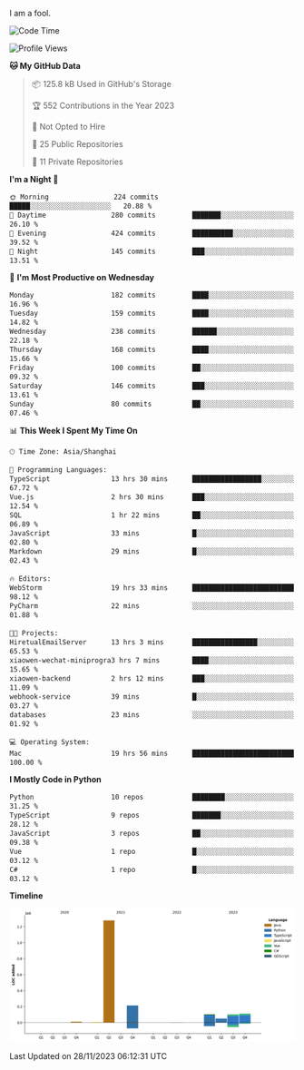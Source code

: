 I am a fool.

<!--START_SECTION:waka-->
![Code Time](http://img.shields.io/badge/Code%20Time-931%20hrs%2013%20mins-blue)

![Profile Views](http://img.shields.io/badge/Profile%20Views-26-blue)

**🐱 My GitHub Data** 

> 📦 125.8 kB Used in GitHub's Storage 
 > 
> 🏆 552 Contributions in the Year 2023
 > 
> 🚫 Not Opted to Hire
 > 
> 📜 25 Public Repositories 
 > 
> 🔑 11 Private Repositories 
 > 
**I'm a Night 🦉** 

```text
🌞 Morning                224 commits         █████░░░░░░░░░░░░░░░░░░░░   20.88 % 
🌆 Daytime                280 commits         ███████░░░░░░░░░░░░░░░░░░   26.10 % 
🌃 Evening                424 commits         ██████████░░░░░░░░░░░░░░░   39.52 % 
🌙 Night                  145 commits         ███░░░░░░░░░░░░░░░░░░░░░░   13.51 % 
```
📅 **I'm Most Productive on Wednesday** 

```text
Monday                   182 commits         ████░░░░░░░░░░░░░░░░░░░░░   16.96 % 
Tuesday                  159 commits         ████░░░░░░░░░░░░░░░░░░░░░   14.82 % 
Wednesday                238 commits         ██████░░░░░░░░░░░░░░░░░░░   22.18 % 
Thursday                 168 commits         ████░░░░░░░░░░░░░░░░░░░░░   15.66 % 
Friday                   100 commits         ██░░░░░░░░░░░░░░░░░░░░░░░   09.32 % 
Saturday                 146 commits         ███░░░░░░░░░░░░░░░░░░░░░░   13.61 % 
Sunday                   80 commits          ██░░░░░░░░░░░░░░░░░░░░░░░   07.46 % 
```


📊 **This Week I Spent My Time On** 

```text
🕑︎ Time Zone: Asia/Shanghai

💬 Programming Languages: 
TypeScript               13 hrs 30 mins      █████████████████░░░░░░░░   67.72 % 
Vue.js                   2 hrs 30 mins       ███░░░░░░░░░░░░░░░░░░░░░░   12.54 % 
SQL                      1 hr 22 mins        ██░░░░░░░░░░░░░░░░░░░░░░░   06.89 % 
JavaScript               33 mins             █░░░░░░░░░░░░░░░░░░░░░░░░   02.80 % 
Markdown                 29 mins             █░░░░░░░░░░░░░░░░░░░░░░░░   02.43 % 

🔥 Editors: 
WebStorm                 19 hrs 33 mins      █████████████████████████   98.12 % 
PyCharm                  22 mins             ░░░░░░░░░░░░░░░░░░░░░░░░░   01.88 % 

🐱‍💻 Projects: 
HiretualEmailServer      13 hrs 3 mins       ████████████████░░░░░░░░░   65.53 % 
xiaowen-wechat-miniprogra3 hrs 7 mins        ████░░░░░░░░░░░░░░░░░░░░░   15.65 % 
xiaowen-backend          2 hrs 12 mins       ███░░░░░░░░░░░░░░░░░░░░░░   11.09 % 
webhook-service          39 mins             █░░░░░░░░░░░░░░░░░░░░░░░░   03.27 % 
databases                23 mins             ░░░░░░░░░░░░░░░░░░░░░░░░░   01.92 % 

💻 Operating System: 
Mac                      19 hrs 56 mins      █████████████████████████   100.00 % 
```

**I Mostly Code in Python** 

```text
Python                   10 repos            ████████░░░░░░░░░░░░░░░░░   31.25 % 
TypeScript               9 repos             ███████░░░░░░░░░░░░░░░░░░   28.12 % 
JavaScript               3 repos             ██░░░░░░░░░░░░░░░░░░░░░░░   09.38 % 
Vue                      1 repo              █░░░░░░░░░░░░░░░░░░░░░░░░   03.12 % 
C#                       1 repo              █░░░░░░░░░░░░░░░░░░░░░░░░   03.12 % 
```



**Timeline**

![Lines of Code chart](https://raw.githubusercontent.com/VeejaLiu/VeejaLiu/master/assets/bar_graph.png)


 Last Updated on 28/11/2023 06:12:31 UTC
<!--END_SECTION:waka-->
